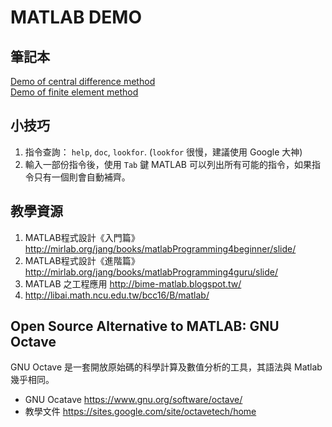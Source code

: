 # MATLAB DEMO

## 筆記本
[Demo of central difference method](http://nbviewer.ipython.org/github/GitDerek/matlab_demo/blob/master/notebook/demo_central_difference.ipynb "ipython notebook")  
[Demo of finite element method](http://nbviewer.ipython.org/github/GitDerek/matlab_demo/blob/master/notebook/demo_finite_element.ipynb "ipython notebook")

## 小技巧

1. 指令查詢： `help`, `doc`, `lookfor`. (`lookfor` 很慢，建議使用 Google 大神) 
2. 輸入一部份指令後，使用 `Tab` 鍵 MATLAB 可以列出所有可能的指令，如果指令只有一個則會自動補齊。

## 教學資源

1. MATLAB程式設計《入門篇》 <http://mirlab.org/jang/books/matlabProgramming4beginner/slide/>
2. MATLAB程式設計《進階篇》 <http://mirlab.org/jang/books/matlabProgramming4guru/slide/>
3. MATLAB 之工程應用 <http://bime-matlab.blogspot.tw/>
4. <http://libai.math.ncu.edu.tw/bcc16/B/matlab/>

## Open Source Alternative to MATLAB: GNU Octave  
GNU Octave 是一套開放原始碼的科學計算及數值分析的工具，其語法與 Matlab 幾乎相同。

* GNU Ocatave <https://www.gnu.org/software/octave/>
* 教學文件 <https://sites.google.com/site/octavetech/home>